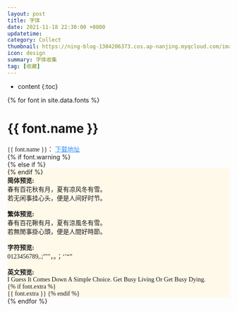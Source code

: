 ```yaml
---
layout: post
title: 字体
date: 2021-11-18 22:30:00 +0800
updatetime:
category: Collect
thumbnail: https://ning-blog-1304206373.cos.ap-nanjing.myqcloud.com/image/thumbnail/tim-mossholder-z8y36JocqkU-unsplash.jpg
icon: design
summary: 字体收集
tag: [收藏]
---
```


<link rel="stylesheet" href="{{ '/style/css/fonts.min.css' | prepend: site.baseurl }}">

* content
{:toc}

{% for font in site.data.fonts %}
# {{ font.name }}

<div>
    <div>
      <span style="font-family:'{{ font.family }}'">{{ font.name }}：</span>
      <a href="{{ font.link }}" style="color:#328dff" target="_blank">下载地址</a>
      <br>
    </div>
    {% if font.warning %}
    <div class="note warning">
    {% else if %}
    <div class="note info no-icon" style="background-color: #fff9e9;">
    {% endif %}
        <div style="font-family:'{{ font.family }}'">
            <div>
                <b>简体预览:</b><br>
                春有百花秋有月，夏有凉风冬有雪。<br>
                若无闲事挂心头，便是人间好时节。<br>
                <br>
            </div>
            <div>
                <b>繁体预览:</b><br>
                春有百花鞦有月，夏有涼風冬有雪。<br>
                若無閒事掛心頭，便是人間好時節。<br>
                <br>
            </div>
            <div>
                <b>字符预览:</b><br>
                0123456789,.;''""，。；‘’“”<br>
                <br>
            </div>
            <div>
                <b>英文预览:</b><br>
                I Guess It Comes Down A Simple Choice. Get Busy Living Or Get Busy Dying.<br>
            </div>
            <div>
                {% if font.extra %}
                    <br>
                    {{ font.extra }}
                {% endif %}
            </div>
        </div>
    </div>
</div>
{% endfor %}
